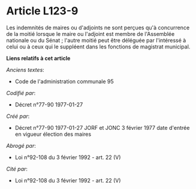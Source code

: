 # Article L123-9

Les indemnités de maires ou d'adjoints ne sont perçues qu'à concurrence de la moitié lorsque le maire ou l'adjoint est membre
de l'Assemblée nationale ou du Sénat ; l'autre moitié peut être déléguée par l'intéressé à celui ou à ceux qui le suppléent
dans les fonctions de magistrat municipal.

**Liens relatifs à cet article**

_Anciens textes_:

  - Code de l'administration communale 95

_Codifié par_:

  - Décret n°77-90 1977-01-27

_Créé par_:

  - Décret n°77-90 1977-01-27 JORF et JONC 3 février 1977 date d'entrée en vigueur élection des maires

_Abrogé par_:

  - Loi n°92-108 du 3 février 1992 - art. 22 (V)

_Cité par_:

  - Loi n°92-108 du 3 février 1992 - art. 22 (V)
